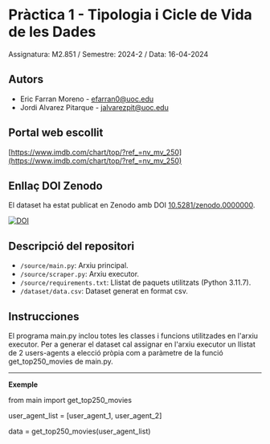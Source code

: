 # Pràctica 1 - Tipologia i Cicle de Vida de les Dades

Assignatura: M2.851 / Semestre: 2024-2 / Data: 16-04-2024

## Autors
  * Eric Farran Moreno - [efarran0@uoc.edu](efarran0@uoc.edu)
  * Jordi Alvarez Pitarque - [jalvarezpit@uoc.edu](jalvarezpit@uoc.edu)

## Portal web escollit
[https://www.imdb.com/chart/top/?ref_=nv_mv_250](https://www.imdb.com/chart/top/?ref_=nv_mv_250)

## Enllaç DOI Zenodo
El dataset ha estat publicat en Zenodo amb DOI [10.5281/zenodo.0000000](https://doi.org/10.5281/zenodo.0000000).

[![DOI](https://zenodo.org/badge/DOI/10.5281/zenodo.0000000.svg)](https://doi.org/10.5281/zenodo.0000000)

## Descripció del repositori
  * `/source/main.py`: Arxiu principal.
  * `/source/scraper.py`: Arxiu executor.
  * `/source/requirements.txt`: Llistat de paquets utilitzats (Python 3.11.7).
  * `/dataset/data.csv`: Dataset generat en format csv.

## Instrucciones
El programa main.py inclou totes les classes i funcions utilitzades en l'arxiu executor.
Per a generar el dataset cal assignar en l'arxiu executor un llistat de 2 users-agents a elecció pròpia com a paràmetre de la funció get_top250_movies de main.py.

***
**Exemple**

from main import get_top250_movies

user_agent_list = [user_agent_1, user_agent_2]

data = get_top250_movies(user_agent_list)
